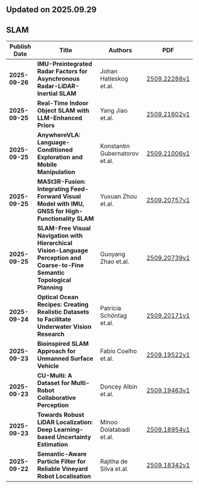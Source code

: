 ## Updated on 2025.09.29

## SLAM

|Publish Date|Title|Authors|PDF|
|---|---|---|---|
|**2025-09-26**|**IMU-Preintegrated Radar Factors for Asynchronous Radar-LiDAR-Inertial SLAM**|Johan Hatleskog et.al.|[2509.22288v1](http://arxiv.org/abs/2509.22288v1)|
|**2025-09-25**|**Real-Time Indoor Object SLAM with LLM-Enhanced Priors**|Yang Jiao et.al.|[2509.21602v1](http://arxiv.org/abs/2509.21602v1)|
|**2025-09-25**|**AnywhereVLA: Language-Conditioned Exploration and Mobile Manipulation**|Konstantin Gubernatorov et.al.|[2509.21006v1](http://arxiv.org/abs/2509.21006v1)|
|**2025-09-25**|**MASt3R-Fusion: Integrating Feed-Forward Visual Model with IMU, GNSS for High-Functionality SLAM**|Yuxuan Zhou et.al.|[2509.20757v1](http://arxiv.org/abs/2509.20757v1)|
|**2025-09-25**|**SLAM-Free Visual Navigation with Hierarchical Vision-Language Perception and Coarse-to-Fine Semantic Topological Planning**|Guoyang Zhao et.al.|[2509.20739v1](http://arxiv.org/abs/2509.20739v1)|
|**2025-09-24**|**Optical Ocean Recipes: Creating Realistic Datasets to Facilitate Underwater Vision Research**|Patricia Schöntag et.al.|[2509.20171v1](http://arxiv.org/abs/2509.20171v1)|
|**2025-09-23**|**Bioinspired SLAM Approach for Unmanned Surface Vehicle**|Fabio Coelho et.al.|[2509.19522v1](http://arxiv.org/abs/2509.19522v1)|
|**2025-09-23**|**CU-Multi: A Dataset for Multi-Robot Collaborative Perception**|Doncey Albin et.al.|[2509.19463v1](http://arxiv.org/abs/2509.19463v1)|
|**2025-09-23**|**Towards Robust LiDAR Localization: Deep Learning-based Uncertainty Estimation**|Minoo Dolatabadi et.al.|[2509.18954v1](http://arxiv.org/abs/2509.18954v1)|
|**2025-09-22**|**Semantic-Aware Particle Filter for Reliable Vineyard Robot Localisation**|Rajitha de Silva et.al.|[2509.18342v1](http://arxiv.org/abs/2509.18342v1)|


